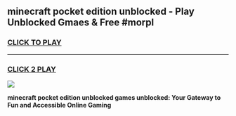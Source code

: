 
## minecraft pocket edition unblocked - Play Unblocked Gmaes & Free #morpl
<h3>
<a href="https://news.freeplayer.one?title=minecraft_pocket_edition_unblocked&ref=26F">CLICK TO PLAY</a></h3>
<hr>

<h3>
<a href="https://news.freeplayer.one?title=minecraft_pocket_edition_unblocked&ref=26F">CLICK 2 PLAY</a>
  
</h3>

<a href="https://news.freeplayer.one?title=minecraft_pocket_edition_unblocked&ref=26F/"><img src="https://clearcache.store/games.png"></a>


**minecraft pocket edition unblocked games unblocked: Your Gateway to Fun and Accessible Online Gaming**
